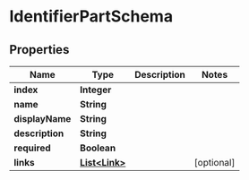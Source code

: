 

# IdentifierPartSchema


## Properties

Name | Type | Description | Notes
------------ | ------------- | ------------- | -------------
**index** | **Integer** |  | 
**name** | **String** |  | 
**displayName** | **String** |  | 
**description** | **String** |  | 
**required** | **Boolean** |  | 
**links** | [**List&lt;Link&gt;**](Link.md) |  |  [optional]



